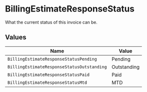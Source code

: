# BillingEstimateResponseStatus

What the current status of this invoice can be.


## Values

| Name                                       | Value                                      |
| ------------------------------------------ | ------------------------------------------ |
| `BillingEstimateResponseStatusPending`     | Pending                                    |
| `BillingEstimateResponseStatusOutstanding` | Outstanding                                |
| `BillingEstimateResponseStatusPaid`        | Paid                                       |
| `BillingEstimateResponseStatusMtd`         | MTD                                        |